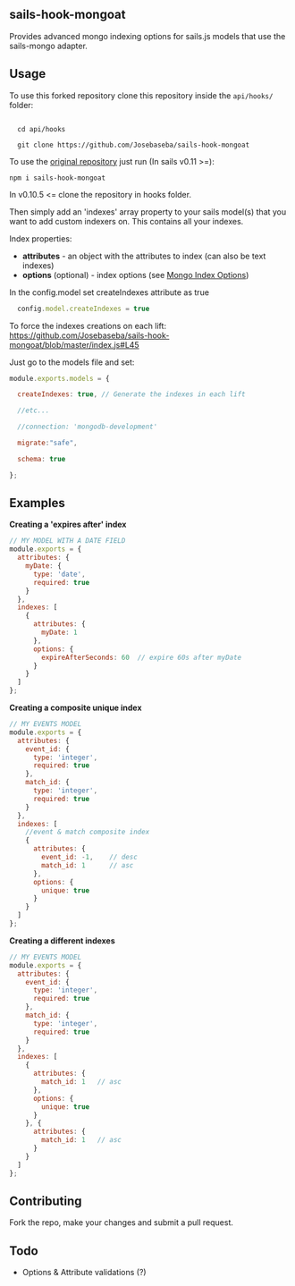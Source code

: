 sails-hook-mongoat
-------------------


Provides advanced mongo indexing options for sails.js models that use the sails-mongo adapter.

## Usage ##

To use this forked repository clone this repository inside the `api/hooks/` folder:

```shell

  cd api/hooks
  
  git clone https://github.com/Josebaseba/sails-hook-mongoat

```

To use the [original repository](https://github.com/invertase/sails-hook-mongoat) just run (In sails v0.11 >=):

    npm i sails-hook-mongoat

In v0.10.5 <= clone the repository in hooks folder.

Then simply add an 'indexes' array property to your sails model(s) that you want to add custom indexers on.  This contains all your indexes.

Index properties:

 - **attributes** - an object with the attributes to index (can also be text indexes)
 - **options** (optional) - index options (see [Mongo Index Options](http://docs.mongodb.org/manual/reference/method/db.collection.createIndex/#options-for-all-index-types))

In the config.model set createIndexes attribute as true
```javascript
  config.model.createIndexes = true
```
To force the indexes creations on each lift: https://github.com/Josebaseba/sails-hook-mongoat/blob/master/index.js#L45

Just go to the models file and set:

```javascript
module.exports.models = {

  createIndexes: true, // Generate the indexes in each lift

  //etc...

  //connection: 'mongodb-development'

  migrate:"safe",

  schema: true

};
```

## Examples ##

**Creating a 'expires after' index**
```javascript
// MY MODEL WITH A DATE FIELD
module.exports = {
  attributes: {
    myDate: {
      type: 'date',
      required: true
    }
  },
  indexes: [
    {
      attributes: {
        myDate: 1
      },
      options: {
        expireAfterSeconds: 60  // expire 60s after myDate
      }
    }
  ]
};
```


**Creating a composite unique index**
```javascript
// MY EVENTS MODEL
module.exports = {
  attributes: {
    event_id: {
      type: 'integer',
      required: true
    },
    match_id: {
      type: 'integer',
      required: true
    }
  },
  indexes: [
    //event & match composite index
    {
      attributes: {
        event_id: -1,    // desc
        match_id: 1      // asc
      },
      options: {
        unique: true
      }
    }
  ]
};
```

**Creating a different indexes**
```javascript
// MY EVENTS MODEL
module.exports = {
  attributes: {
    event_id: {
      type: 'integer',
      required: true
    },
    match_id: {
      type: 'integer',
      required: true
    }
  },
  indexes: [
    {
      attributes: {
        match_id: 1   // asc
      },
      options: {
        unique: true
      }
    }, {
      attributes: {
        match_id: 1   // asc
      }
    }
  ]
};
```


## Contributing ##

Fork the repo, make your changes and submit a pull request.


## Todo ##

 - Options & Attribute validations (?)
